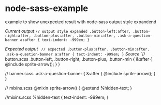# node-sass-example
example to show unexpected result with node-sass output style expandend

*Current output*
`// output style expanded
.button-left:after,
.button-right:after,
.button-plus:after,
.button-min:after, .ask-a-question-banner a:after {
  text-indent: -999em;
}`

*Expected output*
` // expected
.button-plus:after,
.button-min:after, 
.ask-a-question-banner a:after {
  text-indent: -999em;
}`
*Source*
`// button.scss
.button-left,
.button-right,
.button-plus,
.button-min {
    &:after {
        @include sprite-arrow();
    }
}

// banner.scss
.ask-a-question-banner {
    &:after {
        @include sprite-arrow();
    }
}

// mixins.scss
 @mixin sprite-arrow() {
 	@extend %hidden-text;
 }
 
 //mixins.scss 
  %hidden-text {
 	text-indent: -999em;
 }
 
